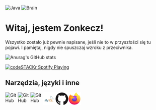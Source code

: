 ![Java](https://img.shields.io/badge/Java-★★★★★-%23ff8c00)
![Brain](https://img.shields.io/badge/Brain-DEV%20ERROR%206068-%23ff0000)

# Witaj, jestem Zonkecz!


Wszystko zostało już pewnie napisane, jeśli nie to w przyszłości się tu pojawi. 
I pamiętaj, nigdy nie spuszczaj wzroku z przeciwnika.


![Anurag's GitHub stats](https://github-readme-stats.vercel.app/api?username=zonkecz&show_icons=true&theme=react)


[<img src="https://spotify-github-profile.vercel.app/api/view?uid=xc5bolf7jfru7edjr1uvm8as6&cover_image=true" alt="codeSTACKr Spotify Playing" height="333" />](https://www.youtube.com/watch?v=dQw4w9WgXcQ)

 ## Narzędzia, języki i inne
 


<img align="left" alt="GitHub" width="40px" src="https://cdn.iconscout.com/icon/free/png-256/java-60-1174953.png" />
<img align="left" alt="GitHub" width="40px" src="https://user-images.githubusercontent.com/42747200/46140125-da084900-c26d-11e8-8ea7-c45ae6306309.png" />
<img align="left" alt="GitHub" width="40px" src="https://confluence.jetbrains.com/download/attachments/10818/IDEADEV?version=6&modificationDate=1449747979000&api=v2" />
<img align="left" alt="MySQL" width="40px" src="https://raw.githubusercontent.com/github/explore/80688e429a7d4ef2fca1e82350fe8e3517d3494d/topics/mysql/mysql.png" />
<img align="left" alt="GitHub" width="40px" src="https://raw.githubusercontent.com/github/explore/78df643247d429f6cc873026c0622819ad797942/topics/github/github.png" />
<img align="left" alt="GitHub" width="40px" src="https://raw.githubusercontent.com/github/explore/728542e0d33f83720614f61923a9cb424264db23/topics/firefox/firefox.png" />



